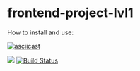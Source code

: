 # frontend-project-lvl1
How to install and use:

[![asciicast](https://asciinema.org/a/Os4hf2vHuSBHngOXGKWlr3DRq.svg)](https://asciinema.org/a/Os4hf2vHuSBHngOXGKWlr3DRq)

<a href="https://codeclimate.com/github/wesydi/frontend-project-lvl1/maintainability"><img src="https://api.codeclimate.com/v1/badges/c6700012de73600218d7/maintainability" /></a>
[![Build Status](https://travis-ci.com/wesydi/frontend-project-lvl1.svg?branch=master)](https://travis-ci.com/wesydi/frontend-project-lvl1)
